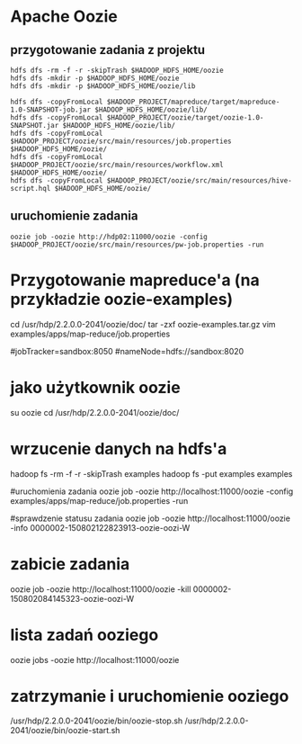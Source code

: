 
# Apache Oozie

## przygotowanie zadania z projektu

```
hdfs dfs -rm -f -r -skipTrash $HADOOP_HDFS_HOME/oozie
hdfs dfs -mkdir -p $HADOOP_HDFS_HOME/oozie
hdfs dfs -mkdir -p $HADOOP_HDFS_HOME/oozie/lib

hdfs dfs -copyFromLocal $HADOOP_PROJECT/mapreduce/target/mapreduce-1.0-SNAPSHOT-job.jar $HADOOP_HDFS_HOME/oozie/lib/
hdfs dfs -copyFromLocal $HADOOP_PROJECT/oozie/target/oozie-1.0-SNAPSHOT.jar $HADOOP_HDFS_HOME/oozie/lib/
hdfs dfs -copyFromLocal $HADOOP_PROJECT/oozie/src/main/resources/job.properties $HADOOP_HDFS_HOME/oozie/
hdfs dfs -copyFromLocal $HADOOP_PROJECT/oozie/src/main/resources/workflow.xml $HADOOP_HDFS_HOME/oozie/
hdfs dfs -copyFromLocal $HADOOP_PROJECT/oozie/src/main/resources/hive-script.hql $HADOOP_HDFS_HOME/oozie/
```

## uruchomienie zadania

```
oozie job -oozie http://hdp02:11000/oozie -config $HADOOP_PROJECT/oozie/src/main/resources/pw-job.properties -run
```












# Przygotowanie mapreduce'a (na przykładzie oozie-examples)

cd /usr/hdp/2.2.0.0-2041/oozie/doc/
tar -zxf oozie-examples.tar.gz
vim examples/apps/map-reduce/job.properties

#jobTracker=sandbox:8050
#nameNode=hdfs://sandbox:8020

# jako użytkownik oozie
su oozie
cd /usr/hdp/2.2.0.0-2041/oozie/doc/

# wrzucenie danych na hdfs'a
hadoop fs -rm -f -r -skipTrash examples
hadoop fs -put examples examples

#uruchomienia zadania
oozie job -oozie http://localhost:11000/oozie -config examples/apps/map-reduce/job.properties -run

#sprawdzenie statusu zadania
oozie job -oozie http://localhost:11000/oozie -info 0000002-150802122823913-oozie-oozi-W

# zabicie zadania
oozie job -oozie http://localhost:11000/oozie -kill 0000002-150802084145323-oozie-oozi-W

# lista zadań ooziego
oozie jobs -oozie http://localhost:11000/oozie

# zatrzymanie i uruchomienie ooziego
/usr/hdp/2.2.0.0-2041/oozie/bin/oozie-stop.sh
/usr/hdp/2.2.0.0-2041/oozie/bin/oozie-start.sh


